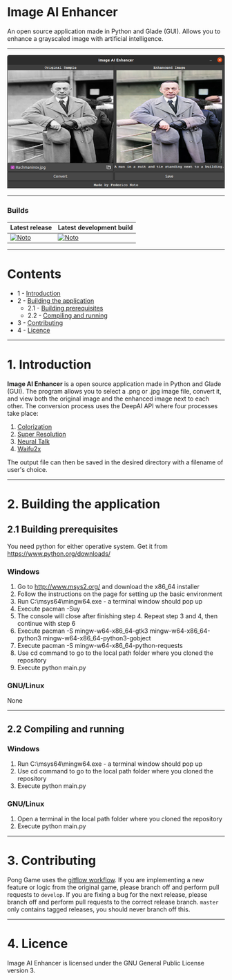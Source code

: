 # Image AI Enhancer
An open source application made in Python and Glade (GUI). Allows you to enhance a grayscaled image with artificial intelligence.

---

![ImageIAEnhancer.Cover](coverImage.png)

---

### Builds
| Latest release | Latest development build |
|----------------|--------------------------|
| [![Noto](https://img.shields.io/badge/master-v1.0-green.svg)](https://github.com/NotoFederico/ImageAIEnhancer/tree/main) | [![Noto](https://img.shields.io/badge/develop-v1.1+-blue.svg)](https://github.com/NotoFederico/ImageAIEnhancer/tree/dev) |

---

# Contents
- 1 - [Introduction](#1-introduction)
- 2 - [Building the application](#2-building-the-application)
  - 2.1 - [Building prerequisites](#21-building-prerequisites)
  - 2.2 - [Compiling and running](#22-compiling-and-running)
- 3 - [Contributing](#3-contributing)
- 4 - [Licence](#4-licence)

---

# 1. Introduction

**Image AI Enhancer** is a open source application made in Python and Glade (GUI). The program allows you to select a .png or .jpg image file, convert it, and view both the original image and the enhanced image next to each other. The conversion process uses the DeepAI API where four processes take place: 

1. [Colorization](https://deepai.org/api-docs/#image-colorization "Colorization")
2. [Super Resolution](https://deepai.org/api-docs/#super-resolution "Super Resolution")
3. [Neural Talk](https://deepai.org/api-docs/#neural-talk-2 "Neural Talk 2")
4. [Waifu2x](https://deepai.org/machine-learning-model/waifu2x "Waifu2x")

The output file can then be saved in the desired directory with a filename of user's choice.

---

# 2. Building the application

## 2.1 Building prerequisites

You need python for either operative system. Get it from https://www.python.org/downloads/

### Windows
1. Go to http://www.msys2.org/ and download the x86_64 installer
2. Follow the instructions on the page for setting up the basic environment
3. Run C:\msys64\mingw64.exe - a terminal window should pop up
4. Execute pacman -Suy 
5. The console will close after finishing step 4. Repeat step 3 and 4, then continue with step 6
6. Execute pacman -S mingw-w64-x86_64-gtk3 mingw-w64-x86_64-python3 mingw-w64-x86_64-python3-gobject
7. Execute pacman -S mingw-w64-x86_64-python-requests
8. Use cd command to go to the local path folder where you cloned the repository
9. Execute python main.py

### GNU/Linux
None

---

## 2.2 Compiling and running

### Windows
1. Run C:\msys64\mingw64.exe - a terminal window should pop up
2. Use cd command to go to the local path folder where you cloned the repository
3. Execute python main.py

### GNU/Linux
1. Open a terminal in the local path folder where you cloned the repository
2. Execute python main.py

---

# 3. Contributing

Pong Game uses the [gitflow workflow](https://www.atlassian.com/git/tutorials/comparing-workflows#gitflow-workflow). If you are implementing a new feature or logic from the original game, please branch off and perform pull requests to ```develop```. If you are fixing a bug for the next release, please branch off and perform pull requests to the correct release branch. ```master``` only contains tagged releases, you should never branch off this.

---
# 4. Licence

Image AI Enhancer is licensed under the GNU General Public License version 3.

